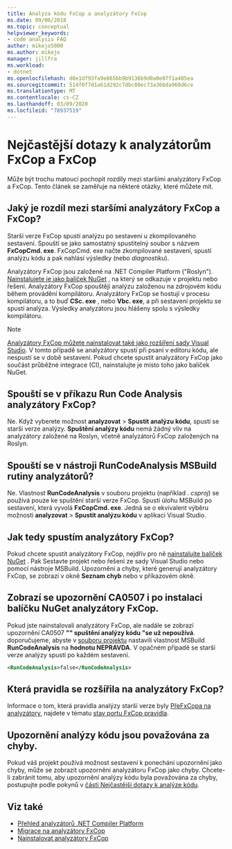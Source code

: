 ```yaml
---
title: Analýza kódu FxCop a analyzátory FxCop
ms.date: 09/06/2018
ms.topic: conceptual
helpviewer_keywords:
- code analysis FAQ
author: mikejo5000
ms.author: mikejo
manager: jillfra
ms.workload:
- dotnet
ms.openlocfilehash: d8e1df93fa9e865bb9b9136b9d0a0e07f1a485ea
ms.sourcegitcommit: 514f0f7d1a61d292c7dbc80ec73a36bda960d6ce
ms.translationtype: MT
ms.contentlocale: cs-CZ
ms.lasthandoff: 03/09/2020
ms.locfileid: "78937519"
---
```

# <a name="frequently-asked-questions-about-fxcop-and-fxcop-analyzers"></a>Nejčastější dotazy k analyzátorům FxCop a FxCop

Může být trochu matoucí pochopit rozdíly mezi staršími analyzátory FxCop a FxCop. Tento článek se zaměřuje na některé otázky, které můžete mít.

## <a name="whats-the-difference-between-legacy-fxcop-and-fxcop-analyzers"></a>Jaký je rozdíl mezi staršími analyzátory FxCop a FxCop?

Starší verze FxCop spustí analýzu po sestavení u zkompilovaného sestavení. Spouští se jako samostatný spustitelný soubor s názvem **FxCopCmd. exe**. FxCopCmd. exe načte zkompilované sestavení, spustí analýzu kódu a pak nahlásí výsledky (nebo *diagnostiku*).

Analyzátory FxCop jsou založené na .NET Compiler Platform ("Roslyn"). [Nainstalujete je jako balíček NuGet](install-fxcop-analyzers.md#nuget-package) , na který se odkazuje v projektu nebo řešení. Analyzátory FxCop spouštějí analýzu založenou na zdrojovém kódu během provádění kompilátoru. Analyzátory FxCop se hostují v procesu kompilátoru, a to buď **CSc. exe** , nebo **Vbc. exe**, a při sestavení projektu se spustí analýza. Výsledky analyzátoru jsou hlášeny spolu s výsledky kompilátoru.

> [!NOTE]
> [Analyzátory FxCop můžete nainstalovat také jako rozšíření sady Visual Studio](install-fxcop-analyzers.md#vsix). V tomto případě se analyzátory spustí při psaní v editoru kódu, ale nespustí se v době sestavení. Pokud chcete spustit analyzátory FxCop jako součást průběžné integrace (CI), nainstalujte je místo toho jako balíček NuGet.

## <a name="does-the-run-code-analysis-command-run-fxcop-analyzers"></a>Spouští se v příkazu Run Code Analysis analyzátory FxCop?

Ne. Když vyberete možnost **analyzovat** > **Spustit analýzu kódu**, spustí se starší verze analýzy. **Spuštění analýzy kódu** nemá žádný vliv na analyzátory založené na Roslyn, včetně analyzátorů FxCop založených na Roslyn.

## <a name="does-the-runcodeanalysis-msbuild-project-property-run-analyzers"></a>Spouští se v nástroji RunCodeAnalysis MSBuild rutiny analyzátorů?

Ne. Vlastnost **RunCodeAnalysis** v souboru projektu (například *. csproj*) se používá pouze ke spuštění starší verze FxCop. Spustí úlohu MSBuild po sestavení, která vyvolá **FxCopCmd. exe**. Jedná se o ekvivalent výběru možnosti **analyzovat** > **Spustit analýzu kódu** v aplikaci Visual Studio.

## <a name="so-how-do-i-run-fxcop-analyzers-then"></a>Jak tedy spustím analyzátory FxCop?

Pokud chcete spustit analyzátory FxCop, nejdřív pro ně [nainstalujte balíček NuGet](install-fxcop-analyzers.md) . Pak Sestavte projekt nebo řešení ze sady Visual Studio nebo pomocí nástroje MSBuild. Upozornění a chyby, které generují analyzátory FxCop, se zobrazí v okně **Seznam chyb** nebo v příkazovém okně.

## <a name="i-get-warning-ca0507-even-after-ive-installed-the-fxcop-analyzers-nuget-package"></a>Zobrazí se upozornění CA0507 i po instalaci balíčku NuGet analyzátory FxCop.

Pokud jste nainstalovali analyzátory FxCop, ale nadále se zobrazí upozornění CA0507 **"" spuštění analýzy kódu "se už nepoužívá**. doporučujeme, abyste v [souboru projektu](../ide/solutions-and-projects-in-visual-studio.md#project-file) nastavili vlastnost MSBuild **RunCodeAnalysis** na **hodnotu NEPRAVDA**. V opačném případě se starší verze analýzy spustí po každém sestavení.

```xml
<RunCodeAnalysis>false</RunCodeAnalysis>
```

## <a name="which-rules-have-been-ported-to-fxcop-analyzers"></a>Která pravidla se rozšířila na analyzátory FxCop?

Informace o tom, která pravidla analýzy starší verze byly [PřeFxCopa na analyzátory](install-fxcop-analyzers.md), najdete v tématu [stav portu FxCop pravidla](fxcop-rule-port-status.md).

## <a name="code-analysis-warnings-are-treated-as-errors"></a>Upozornění analýzy kódu jsou považována za chyby.

Pokud váš projekt používá možnost sestavení k ponechání upozornění jako chyby, může se zobrazit upozornění analyzátoru FxCop jako chyby. Chcete-li zabránit tomu, aby upozornění analýzy kódu byla považována za chyby, postupujte podle pokynů v [části Nejčastější dotazy k analýze kódu](../code-quality/analyzers-faq.md#treat-warnings-as-errors).

## <a name="see-also"></a>Viz také

- [Přehled analyzátorů .NET Compiler Platform](roslyn-analyzers-overview.md)
- [Migrace na analyzátory FxCop](migrate-from-legacy-analysis-to-fxcop-analyzers.md)
- [Nainstalovat analyzátory FxCop](install-fxcop-analyzers.md)

